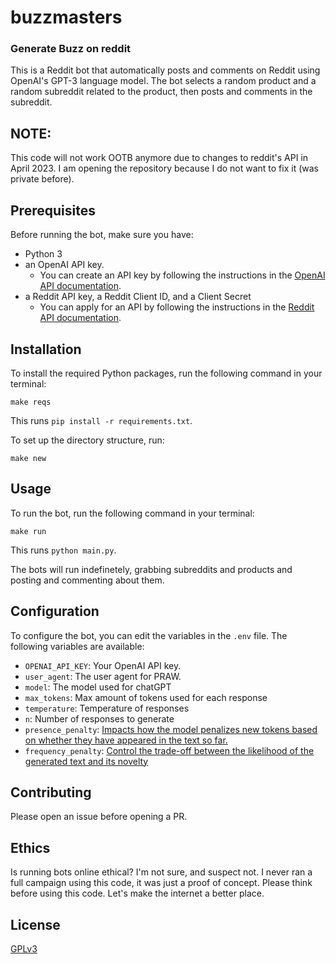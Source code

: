 # buzzmasters

### Generate Buzz on reddit

This is a Reddit bot that automatically posts and comments on Reddit using OpenAI's GPT-3 language model. The bot selects a random product and a random subreddit related to the product, then posts and comments in the subreddit.

## NOTE: 

This code will not work OOTB anymore due to changes to reddit's API in April 2023. I am opening the repository because I do not want to fix it (was private before).

## Prerequisites

Before running the bot, make sure you have:
- Python 3
- an OpenAI API key.
  * You can create an API key by following the instructions in the [OpenAI API documentation](https://beta.openai.com/docs/api-reference/authentication).
- a Reddit API key, a Reddit Client ID, and a Client Secret
  * You can apply for an API by following the instructions in the [Reddit API documentation](https://www.reddit.com/dev/api/).

## Installation

To install the required Python packages, run the following command in your terminal:

```make reqs```

This runs ```pip install -r requirements.txt```.

To set up the directory structure, run:

```make new```

## Usage

To run the bot, run the following command in your terminal:

```make run```

This runs ```python main.py```.

The bots will run indefinetely, grabbing subreddits and products and posting and commenting about them.

## Configuration

To configure the bot, you can edit the variables in the `.env` file. The following variables are available:

- `OPENAI_API_KEY`: Your OpenAI API key.
- `user_agent`: The user agent for PRAW.
- `model`: The model used for chatGPT
- `max_tokens`: Max amount of tokens used for each response
- `temperature`: Temperature of responses
- `n`: Number of responses to generate
- `presence_penalty`: [Impacts how the model penalizes new tokens based on whether they have appeared in the text so far.](https://gptaipower.com/presence-penalty/)
- `frequency_penalty`: [Control the trade-off between the likelihood of the generated text and its novelty](https://gptaipower.com/frequency-penalty/)

## Contributing

Please open an issue before opening a PR.

## Ethics

Is running bots online ethical? I'm not sure, and suspect not. I never ran a full campaign using this code, it was just a proof of concept. Please think before using this code. Let's make the internet a better place.

## License

[GPLv3](https://www.gnu.org/licenses/gpl-3.0.html)

